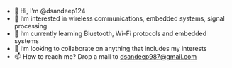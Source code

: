 - 👋 Hi, I’m @dsandeep124
- 👀 I’m interested in wireless communications, embedded systems, signal processing
- 🌱 I’m currently learning Bluetooth, Wi-Fi protocols and embedded systems
- 💞️ I’m looking to collaborate on anything that includes my interests
- 📫 How to reach me? Drop a mail to dsandeep987@gmail.com

<!---
dsandeep124/dsandeep124 is a ✨ special ✨ repository because its `README.md` (this file) appears on your GitHub profile.
You can click the Preview link to take a look at your changes.
--->
